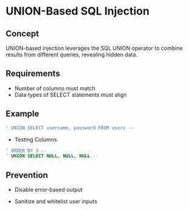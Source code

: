 # UNION-Based SQL Injection

## Concept
UNION-based injection leverages the SQL UNION operator to combine results from different queries, revealing hidden data.

## Requirements
- Number of columns must match
- Data types of SELECT statements must align

## Example
```sql
' UNION SELECT username, password FROM users --
```

- Testing Columns

```sql
' ORDER BY 3 --
' UNION SELECT NULL, NULL, NULL --
```

## Prevention

- Disable error-based output

- Sanitize and whitelist user inputs
